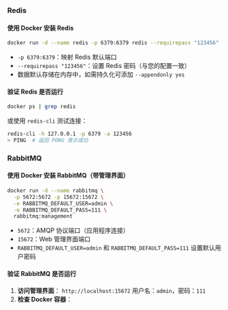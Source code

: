 ### **Redis**

#### **使用 Docker 安装 Redis**

```bash
docker run -d --name redis -p 6379:6379 redis --requirepass "123456"
```

- `-p 6379:6379`：映射 Redis 默认端口
- `--requirepass "123456"`：设置 Redis 密码（与您的配置一致）
- 数据默认存储在内存中，如需持久化可添加 `--appendonly yes`

#### **验证 Redis 是否运行**

```bash
docker ps | grep redis
```

或使用 `redis-cli` 测试连接：

```bash
redis-cli -h 127.0.0.1 -p 6379 -a 123456
> PING  # 返回 PONG 表示成功
```



### **RabbitMQ**

#### **使用 Docker 安装 RabbitMQ（带管理界面）**

```bash
docker run -d --name rabbitmq \
  -p 5672:5672 -p 15672:15672 \
  -e RABBITMQ_DEFAULT_USER=admin \
  -e RABBITMQ_DEFAULT_PASS=111 \
  rabbitmq:management
```

- `5672`：AMQP 协议端口（应用程序连接）
- `15672`：Web 管理界面端口
- `RABBITMQ_DEFAULT_USER=admin` 和 `RABBITMQ_DEFAULT_PASS=111` 设置默认用户密码

#### **验证 RabbitMQ 是否运行**

1. **访问管理界面**：
   `http://localhost:15672`
   用户名：`admin`，密码：`111`
2. **检查 Docker 容器**：

